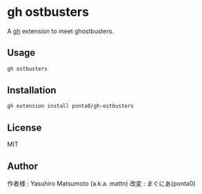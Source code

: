 # gh ostbusters

A [gh](https://github.com/cli/cli) extension to meet ghostbusters.

## Usage

```sh
gh ostbusters
```

## Installation

```sh
gh extension install ponta0/gh-ostbusters
```

## License

MIT

## Author

作者様 : Yasuhiro Matsumoto (a.k.a. mattn)
改変 : まぐにあ(ponta0)
